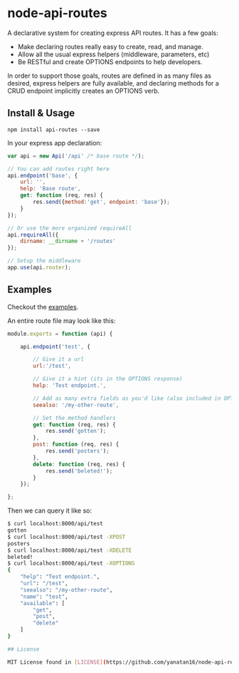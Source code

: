 node-api-routes
===============

A declarative system for creating express API routes. It has a few goals:

- Make declaring routes really easy to create, read, and manage.
- Allow all the usual express helpers (middleware, parameters, etc)
- Be RESTful and create OPTIONS endpoints to help developers.

In order to support those goals, routes are defined in as many files as desired, express helpers are fully available, and declaring methods for a CRUD endpoint implicitly creates an OPTIONS verb.

## Install & Usage

```
npm install api-routes --save
```

In your express app declaration:

```javascript
var api = new Api('/api' /* base route */);

// You can add routes right here
api.endpoint('base', {
	url: '',
	help: 'Base route',
	get: function (req, res) {
		res.send({method:'get', endpoint: 'base'});
	}
});

// Or use the more organized requireAll
api.requireAll({
	dirname: __dirname + '/routes'
});

// Setup the middleware
app.use(api.router);
```

## Examples

Checkout the [examples](https://github.com/yanatan16/node-api-routes/tree/master/example).

An entire route file may look like this:

```javascript
module.exports = function (api) {

	api.endpoint('test', {

		// Give it a url
		url:'/test',

		// Give it a hint (its in the OPTIONS response)
		help: 'Test endpoint.',

		// Add as many extra fields as you'd like (also included in OPTIONS)
		seealso: '/my-other-route',

		// Set the method handlers
		get: function (req, res) {
			res.send('gotten');
		},
		post: function (req, res) {
			res.send('posters');
		},
		delete: function (req, res) {
			res.send('beleted!');
		}
	});

};
```

Then we can query it like so:

```bash
$ curl localhost:8000/api/test
gotten
$ curl localhost:8000/api/test -XPOST
posters
$ curl localhost:8000/api/test -XDELETE
beleted!
$ curl localhost:8000/api/test -XOPTIONS
{
	"help": "Test endpoint.",
	"url": "/test",
	"seealso": "/my-other-route",
	"name": "test",
	"available": [
		"get",
		"post",
		"delete"
	]
}

## License

MIT License found in [LICENSE](https://github.com/yanatan16/node-api-routes/blob/master/LICENSE) file.